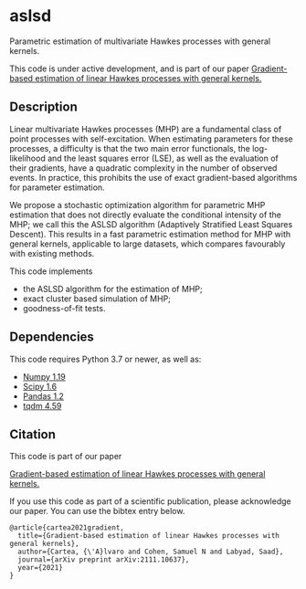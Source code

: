 # aslsd
Parametric estimation of multivariate Hawkes processes with general kernels.

This code is under active development, and is part of our paper [Gradient-based estimation of linear Hawkes processes with general kernels.](https://arxiv.org/abs/2111.10637)

## Description
Linear multivariate Hawkes processes (MHP) are a fundamental class of point processes with self-excitation. When estimating parameters for these processes, a difficulty is that the two main error functionals, the log-likelihood and the least squares error (LSE), as well as the evaluation of their
gradients, have a quadratic complexity in the number of observed events. In practice, this prohibits
the use of exact gradient-based algorithms for parameter estimation. 

We propose a stochastic optimization algorithm for parametric MHP estimation that does not directly evaluate the conditional intensity of the MHP; we
call this the ASLSD algorithm (Adaptively Stratified Least Squares Descent). This results in a fast parametric estimation
method for MHP with general kernels, applicable to large datasets, which compares favourably with
existing methods.

This code implements
* the ASLSD algorithm for the estimation of MHP;
* exact cluster based simulation of MHP;
* goodness-of-fit tests.

## Dependencies
This code requires Python 3.7 or newer, as well as:
* [Numpy 1.19](https://numpy.org/install/)
* [Scipy 1.6](https://scipy.org/install/)
* [Pandas 1.2](https://pandas.pydata.org/docs/getting_started/install.html)
* [tqdm 4.59](https://github.com/tqdm/tqdm#installation)

## Citation
This code is part of our paper

[Gradient-based estimation of linear Hawkes processes with general kernels.](https://arxiv.org/abs/2111.10637)

If you use this code as part of a scientific publication, please acknowledge our paper. You can use the bibtex entry below.
```
@article{cartea2021gradient,
  title={Gradient-based estimation of linear Hawkes processes with general kernels},
  author={Cartea, {\'A}lvaro and Cohen, Samuel N and Labyad, Saad},
  journal={arXiv preprint arXiv:2111.10637},
  year={2021}
}
```
